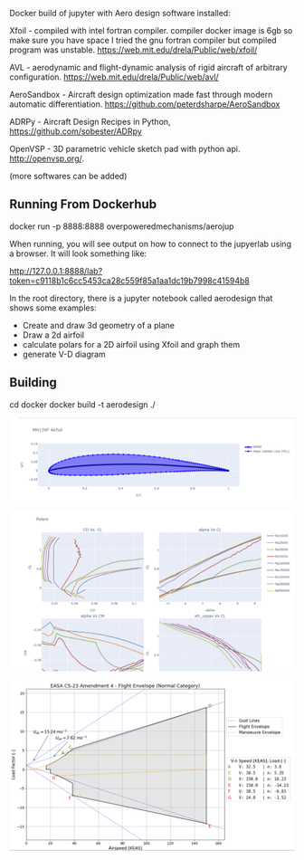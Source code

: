 
Docker build of jupyter with Aero design software installed:

Xfoil - compiled with intel fortran compiler.  compiler docker image is 6gb so make sure you have space
   I tried the gnu fortran compiler but compiled program was unstable.
https://web.mit.edu/drela/Public/web/xfoil/

AVL - aerodynamic and flight-dynamic analysis of rigid aircraft of arbitrary configuration.
https://web.mit.edu/drela/Public/web/avl/

AeroSandbox -  Aircraft design optimization made fast through modern automatic differentiation.
https://github.com/peterdsharpe/AeroSandbox

ADRPy - Aircraft Design Recipes in Python, https://github.com/sobester/ADRpy

OpenVSP - 3D parametric vehicle sketch pad with python api.  http://openvsp.org/.

(more softwares can be added)

Running From Dockerhub
----------------------

docker run -p 8888:8888 overpoweredmechanisms/aerojup

When running, you will see output on how to connect to the jupyerlab using a browser.  It will look something like:

http://127.0.0.1:8888/lab?token=c9118b1c6cc5453ca28c559f85a1aa1dc19b7998c41594b8

In the root directory, there is a jupyter notebook called aerodesign that shows some examples:

- Create and draw 3d geometry of a plane
- Draw a 2d airfoil
- calculate polars for a 2D airfoil using Xfoil and graph them
- generate V-D diagram

Building
--------
cd docker
docker build -t aerodesign ./

![Airfoil 2D](airfoil.png)

![Polars](polar.png)

![V-N Diagram](vndiagram.png)
